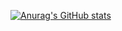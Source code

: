 [![Anurag's GitHub stats](https://github-readme-stats.vercel.app/api?username=princ3raj)](https://github.com/anuraghazra/github-readme-stats)
